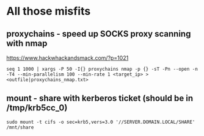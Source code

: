 # All those misfits

## proxychains - speed up SOCKS proxy scanning with nmap
https://www.hackwhackandsmack.com/?p=1021
```
seq 1 1000 | xargs -P 50 -I{} proxychains nmap -p {} -sT -Pn --open -n -T4 --min-parallelism 100 --min-rate 1 <target_ip> > <outfile|proxychains_nmap.txt>
```

## mount - share with kerberos ticket (should be in /tmp/krb5cc_0)
```
sudo mount -t cifs -o sec=krb5,vers=3.0 '//SERVER.DOMAIN.LOCAL/SHARE' /mnt/share
```